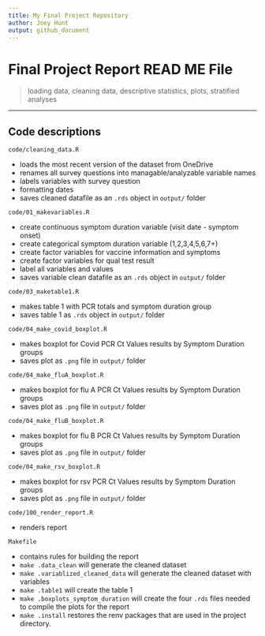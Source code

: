 ```yaml
---
title: My Final Project Repository
author: Joey Hunt
output: github_document
---
```

# Final Project Report READ ME File

> loading data, cleaning data, descriptive statistics, plots, stratified analyses

------------------------------------------------------------------------

##  Code descriptions

`code/cleaning_data.R`

  - loads the most recent version of the dataset from OneDrive
  - renames all survey questions into managable/analyzable variable names
  - labels variables with survey question
  - formatting dates
  - saves cleaned datafile as an `.rds` object in `output/` folder

`code/01_makevariables.R`

  - create continuous symptom duration variable (visit date - symptom onset)
  - create categorical symptom duration variable (1,2,3,4,5,6,7+) 
  - create factor variables for vaccine information and symptoms
  - create factor variables for qual test result
  - label all variables and values
  - saves variable clean datafile as an `.rds` object in `output/` folder
  
`code/03_maketable1.R`

  - makes table 1 with PCR totals and symptom duration group
  - saves table 1 as `.rds` object in `output/` folder
  
`code/04_make_covid_boxplot.R`

  - makes boxplot for Covid PCR Ct Values results by Symptom Duration groups
  - saves plot as `.png` file in `output/` folder
  
`code/04_make_fluA_boxplot.R`

  - makes boxplot for flu A PCR Ct Values results by Symptom Duration groups
  - saves plot as `.png` file in `output/` folder

`code/04_make_fluB_boxplot.R`

  - makes boxplot for flu B PCR Ct Values results by Symptom Duration groups
  - saves plot as `.png` file in `output/` folder
  
`code/04_make_rsv_boxplot.R`

  - makes boxplot for rsv PCR Ct Values results by Symptom Duration groups
  - saves plot as `.png` file in `output/` folder

`code/100_render_report.R`

  - renders report

`Makefile`

  - contains rules for building the report
  - `make .data_clean` will generate the cleaned dataset
  - `make .variablized_cleaned_data` will generate the cleaned dataset with variables
  - `make .table1` will create the table 1
  - `make .boxplots_symptom_duration` will create the four `.rds` files needed to compile the plots for the report
  - `make .install` restores the renv packages that are used in the project directory.


